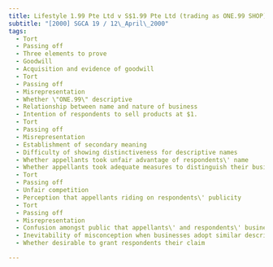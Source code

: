 ```yaml
---
title: Lifestyle 1.99 Pte Ltd v S$1.99 Pte Ltd (trading as ONE.99 SHOP) 
subtitle: "[2000] SGCA 19 / 12\_April\_2000"
tags:
  - Tort
  - Passing off
  - Three elements to prove
  - Goodwill
  - Acquisition and evidence of goodwill
  - Tort
  - Passing off
  - Misrepresentation
  - Whether \"ONE.99\" descriptive
  - Relationship between name and nature of business
  - Intention of respondents to sell products at $1.
  - Tort
  - Passing off
  - Misrepresentation
  - Establishment of secondary meaning
  - Difficulty of showing distinctiveness for descriptive names
  - Whether appellants took unfair advantage of respondents\' name
  - Whether appellants took adequate measures to distinguish their business
  - Tort
  - Passing off
  - Unfair competition
  - Perception that appellants riding on respondents\' publicity
  - Tort
  - Passing off
  - Misrepresentation
  - Confusion amongst public that appellants\' and respondents\' businesses related
  - Inevitability of misconception when businesses adopt similar descriptive names
  - Whether desirable to grant respondents their claim

---
```


